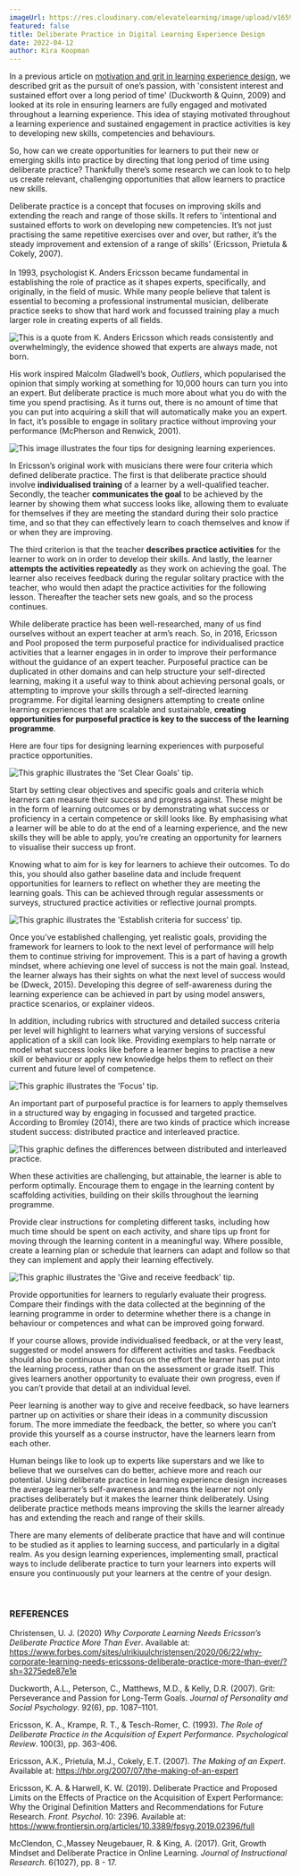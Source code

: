 ```yaml
---
imageUrl: https://res.cloudinary.com/elevatelearning/image/upload/v1659000588/site-articles/deliberate-practice-in-digital-learning-experience-design/Blog_Banner_23_ddszru.png
featured: false
title: Deliberate Practice in Digital Learning Experience Design
date: 2022-04-12
author: Kira Koopman
---
```

In a previous article on [motivation and grit in learning experience design](https://www.elevatelearning.org/insights/motivation-and-grit-in-a-digital-learning-environment/), we described grit as the pursuit of one’s passion, with 'consistent interest and sustained effort over a long period of time' (Duckworth & Quinn, 2009) and looked at its role in ensuring learners are fully engaged and motivated throughout a learning experience. This idea of staying motivated throughout a learning experience and sustained engagement in practice activities is key to developing new skills, competencies and behaviours. 

So, how can we create opportunities for learners to put their new or emerging skills into practice by directing that long period of time using deliberate practice? Thankfully there’s some research we can look to to help us create relevant, challenging opportunities that allow learners to practice new skills. 

Deliberate practice is a concept that focuses on improving skills and extending the reach and range of those skills. It refers to 'intentional and sustained efforts to work on developing new competencies. It’s not just practising the same repetitive exercises over and over, but rather, it’s the steady improvement and extension of a range of skills' (Ericsson, Prietula & Cokely, 2007).\
\
In 1993, psychologist K. Anders Ericsson became fundamental in establishing the role of practice as it shapes experts, specifically, and originally, in the field of music. While many people believe that talent is essential to becoming a professional instrumental musician, deliberate practice seeks to show that hard work and focussed training play a much larger role in creating experts of all fields. 

<img src="https://res.cloudinary.com/elevatelearning/image/upload/v1656410841/site-articles/deliberate-practice-in-digital-learning-experience-design/Group_195_uhcqkw.png" alt="This is a quote from K. Anders Ericsson which reads consistently and overwhelmingly, the evidence showed that experts are always made, not born." title="Quote Graphic" class="img-left"/>

His work inspired Malcolm Gladwell’s book, *Outliers*, which popularised the opinion that simply working at something for 10,000 hours can turn you into an expert. But deliberate practice is much more about what you do with the time you spend practising. As it turns out, there is no amount of time that you can put into acquiring a skill that will automatically make you an expert. In fact, it’s possible to engage in solitary practice without improving your performance (McPherson and Renwick, 2001).

<img src="https://res.cloudinary.com/elevatelearning/image/upload/c_scale,w_552/v1658999656/site-articles/deliberate-practice-in-digital-learning-experience-design/elevate-learning-article-2-0322-1-3_1_iryrcv.png" alt="This image illustrates the four tips for designing learning experiences." title="Four Tips for Designing Learning Experiences" class="img-center"/>

In Ericsson’s original work with musicians there were four criteria which defined deliberate practice. The first is that deliberate practice should involve **individualised training** of a learner by a well-qualified teacher. Secondly, the teacher **communicates the goal** to be achieved by the learner by showing them what success looks like, allowing them to evaluate for themselves if they are meeting the standard during their solo practice time, and so that they can effectively learn to coach themselves and know if or when they are improving. 

The third criterion is that the teacher **describes practice activities** for the learner to work on in order to develop their skills. And lastly, the learner **attempts the activities repeatedly** as they work on achieving the goal. The learner also receives feedback during the regular solitary practice with the teacher, who would then adapt the practice activities for the following lesson. Thereafter the teacher sets new goals, and so the process continues. 

While deliberate practice has been well-researched, many of us find ourselves without an expert teacher at arm’s reach. So, in 2016, Ericsson and Pool proposed the term purposeful practice for individualised practice activities that a learner engages in in order to improve their performance without the guidance of an expert teacher. Purposeful practice can be duplicated in other domains and can help structure your self-directed learning, making it a useful way to think about achieving personal goals, or attempting to improve your skills through a self-directed learning programme. For digital learning designers attempting to create online learning experiences that are scalable and sustainable, **creating opportunities for purposeful practice is key to the success of the learning programme**. 

Here are four tips for designing learning experiences with purposeful practice opportunities. 

<img src="https://res.cloudinary.com/elevatelearning/image/upload/c_scale,w_750/v1658999655/site-articles/deliberate-practice-in-digital-learning-experience-design/elevate-learning-article-2-0322-1-4_1_sjhvwu.png" alt="This graphic illustrates the 'Set Clear Goals' tip." title="Set Clear Goals" class="image-center"/>

Start by setting clear objectives and specific goals and criteria which learners can measure their success and progress against. These might be in the form of learning outcomes or by demonstrating what success or proficiency in a certain competence or skill looks like. By emphasising what a learner will be able to do at the end of a learning experience, and the new skills they will be able to apply, you’re creating an opportunity for learners to visualise their success up front. 

Knowing what to aim for is key for learners to achieve their outcomes. To do this, you should also gather baseline data and include frequent opportunities for learners to reflect on whether they are meeting the learning goals. This can be achieved through regular assessments or surveys, structured practice activities or reflective journal prompts. 

<img src="https://res.cloudinary.com/elevatelearning/image/upload/c_scale,w_750/v1658999656/site-articles/deliberate-practice-in-digital-learning-experience-design/elevate-learning-article-2-0322-1-5_1_g7kpq3.png" alt="This graphic illustrates the 'Establish criteria for success' tip." title="Establish Criteria For Success" class="img-center"/>

Once you’ve established challenging, yet realistic goals, providing the framework for learners to look to the next level of performance will help them to continue striving for improvement. This is a part of having a growth mindset, where achieving one level of success is not the main goal. Instead, the learner always has their sights on what the next level of success would be (Dweck, 2015). Developing this degree of self-awareness during the learning experience can be achieved in part by using model answers, practice scenarios, or explainer videos. 

In addition, including rubrics with structured and detailed success criteria per level will highlight to learners what varying versions of successful application of a skill can look like. Providing exemplars to help narrate or model what success looks like before a learner begins to practise a new skill or behaviour or apply new knowledge helps them to reflect on their current and future level of competence. 

<img src="https://res.cloudinary.com/elevatelearning/image/upload/c_scale,w_750/v1658999655/site-articles/deliberate-practice-in-digital-learning-experience-design/elevate-learning-article-2-0322-1-6_1_u93aa5.png" alt="This graphic illustrates the 'Focus' tip." title="Focus" class="img-center"/>

An important part of purposeful practice is for learners to apply themselves in a structured way by engaging in focussed and targeted practice. According to Bromley (2014), there are two kinds of practice which increase student success: distributed practice and interleaved practice. 

<img src="https://res.cloudinary.com/elevatelearning/image/upload/c_scale,w_827/v1658999656/site-articles/deliberate-practice-in-digital-learning-experience-design/elevate-learning-article-2-0322-1-8_1_udvtva.png" alt="This graphic defines the differences between distributed and interleaved practice." title="Distributed Practice versus Interleaved Practice" class="img-center"/>

When these activities are challenging, but attainable, the learner is able to perform optimally. Encourage them to engage in the learning content by scaffolding activities, building on their skills throughout the learning programme.

Provide clear instructions for completing different tasks, including how much time should be spent on each activity, and share tips up front for moving through the learning content in a meaningful way. Where possible, create a learning plan or schedule that learners can adapt and follow so that they can implement and apply their learning effectively. 

<img src="https://res.cloudinary.com/elevatelearning/image/upload/c_scale,w_750/v1658999655/site-articles/deliberate-practice-in-digital-learning-experience-design/elevate-learning-article-2-0322-1-7_1_k8oeoh.png" alt="This graphic illustrates the 'Give and receive feedback' tip." title="Give and Receive Feedback" class="img-center"/>

Provide opportunities for learners to regularly evaluate their progress. Compare their findings with the data collected at the beginning of the learning programme in order to determine whether there is a change in behaviour or competences and what can be improved going forward. 

If your course allows, provide individualised feedback, or at the very least, suggested or model answers for different activities and tasks. Feedback should also be continuous and focus on the effort the learner has put into the learning process, rather than on the assessment or grade itself. This gives learners another opportunity to evaluate their own progress, even if you can’t provide that detail at an individual level. 

Peer learning is another way to give and receive feedback, so have learners partner up on activities or share their ideas in a community discussion forum. The more immediate the feedback, the better, so where you can’t provide this yourself as a course instructor, have the learners learn from each other. 

Human beings like to look up to experts like superstars and we like to believe that we ourselves can do better, achieve more and reach our potential. Using deliberate practice in learning experience design increases the average learner’s self-awareness and means the learner not only practises deliberately but it makes the learner think deliberately. Using deliberate practice methods means improving the skills the learner already has and extending the reach and range of their skills.

There are many elements of deliberate practice that have and will continue to be studied as it applies to learning success, and particularly in a digital realm. As you design learning experiences, implementing small, practical ways to include deliberate practice to turn your learners into experts will ensure you continuously put your learners at the centre of your design.

</br>

### REFERENCES

Christensen, U. J. (2020) *Why Corporate Learning Needs Ericsson’s Deliberate Practice More Than Ever*. Available at: <https://www.forbes.com/sites/ulrikjuulchristensen/2020/06/22/why-corporate-learning-needs-ericssons-deliberate-practice-more-than-ever/?sh=3275ede87e1e> 

Duckworth, A.L., Peterson, C., Matthews, M.D., & Kelly, D.R. (2007). Grit: Perseverance and Passion for Long-Term Goals. *Journal of Personality and Social Psychology*. 92(6), pp. 1087–1101.

Ericsson, K. A., Krampe, R. T., & Tesch-Romer, C. (1993). *The Role of Deliberate Practice in the Acquisition of Expert Performance. Psychological Review*. 100(3), pp. 363-406.

Ericsson, A.K., Prietula, M.J., Cokely, E.T. (2007). *The Making of an Expert*. Available at: [https://hbr.org/2007/07/the-making-of-an-expert ](https://hbr.org/2007/07/the-making-of-an-expert)

Ericsson, K. A. & Harwell, K. W. (2019). Deliberate Practice and Proposed Limits on the Effects of Practice on the Acquisition of Expert Performance: Why the Original Definition Matters and Recommendations for Future Research. *Front. Psychol*. 10: 2396. Available at: ​​[https://www.frontiersin.org/articles/10.3389/fpsyg.2019.02396/full ](https://www.frontiersin.org/articles/10.3389/fpsyg.2019.02396/full)

McClendon, C.,Massey Neugebauer, R. & King, A. (2017). Grit, Growth Mindset and Deliberate Practice in Online Learning.  *Journal of Instructional Research*. 6(1027), pp. 8 - 17.